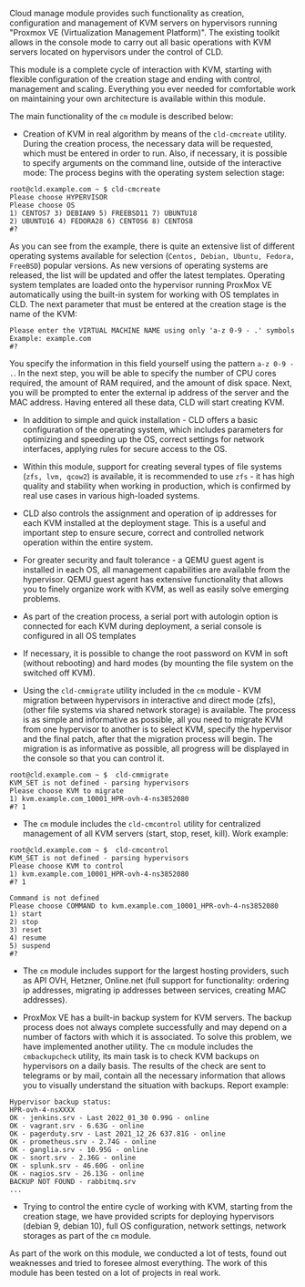 Cloud manage module provides such functionality as creation, configuration and management of KVM servers on hypervisors running "Proxmox VE (Virtualization Management Platform)". The existing toolkit allows in the console mode to carry out all basic operations with KVM servers located on hypervisors under the control of CLD.

This module is a complete cycle of interaction with KVM, starting with flexible configuration of the creation stage and ending with control, management and scaling. Everything you ever needed for comfortable work on maintaining your own architecture is available within this module.

The main functionality of the `cm` module is described below:
 - Creation of KVM in real algorithm by means of the `cld-cmcreate` utility. During the creation process, the necessary data will be requested, which must be entered in order to run. Also, if necessary, it is possible to specify arguments on the command line, outside of the interactive mode:
The process begins with the operating system selection stage:
```
root@cld.example.com ~ $ cld-cmcreate
Please choose HYPERVISOR
Please choose OS
1) CENTOS7 3) DEBIAN9 5) FREEBSD11 7) UBUNTU18
2) UBUNTU16 4) FEDORA28 6) CENTOS6 8) CENTOS8
#?
```
As you can see from the example, there is quite an extensive list of different operating systems available for selection (`Centos, Debian, Ubuntu, Fedora, FreeBSD`) popular versions. As new versions of operating systems are released, the list will be updated and offer the latest templates. Operating system templates are loaded onto the hypervisor running ProxMox VE automatically using the built-in system for working with OS templates in CLD.
The next parameter that must be entered at the creation stage is the name of the KVM:
```
Please enter the VIRTUAL MACHINE NAME using only 'a-z 0-9 - .' symbols
Example: example.com
#?
```
You specify the information in this field yourself using the pattern `a-z 0-9 - .`.
In the next step, you will be able to specify the number of CPU cores required, the amount of RAM required, and the amount of disk space. Next, you will be prompted to enter the external ip address of the server and the MAC address. Having entered all these data, CLD will start creating KVM.

- In addition to simple and quick installation - CLD offers a basic configuration of the operating system, which includes parameters for optimizing and speeding up the OS, correct settings for network interfaces, applying rules for secure access to the OS.

- Within this module, support for creating several types of file systems (`zfs, lvm, qcow2`) is available, it is recommended to use `zfs` - it has high quality and stability when working in production, which is confirmed by real use cases in various high-loaded systems.

- CLD also controls the assignment and operation of ip addresses for each KVM installed at the deployment stage. This is a useful and important step to ensure secure, correct and controlled network operation within the entire system.

- For greater security and fault tolerance - a QEMU guest agent is installed in each OS, all management capabilities are available from the hypervisor. QEMU guest agent has extensive functionality that allows you to finely organize work with KVM, as well as easily solve emerging problems.

- As part of the creation process, a serial port with autologin option is connected for each KVM during deployment, a serial console is configured in all OS templates 

- If necessary, it is possible to change the root password on KVM in soft (without rebooting) and hard modes (by mounting the file system on the switched off KVM).

- Using the `cld-cmmigrate` utility included in the `cm` module - KVM migration between hypervisors in interactive and direct mode (zfs), (other file systems via shared network storage) is available. The process is as simple and informative as possible, all you need to migrate KVM from one hypervisor to another is to select KVM, specify the hypervisor and the final patch, after that the migration process will begin. The migration is as informative as possible, all progress will be displayed in the console so that you can control it.
```
root@cld.example.com ~ $  cld-cmmigrate
KVM_SET is not defined - parsing hypervisors
Please choose KVM to migrate
1) kvm.example.com_10001_HPR-ovh-4-ns3852080
#? 1
```
- The `cm` module includes the `cld-cmcontrol` utility for centralized management of all KVM servers (start, stop, reset, kill). Work example:
```
root@cld.example.com ~ $  cld-cmcontrol
KVM_SET is not defined - parsing hypervisors
Please choose KVM to control
1) kvm.example.com_10001_HPR-ovh-4-ns3852080
#? 1

Command is not defined
Please choose COMMAND to kvm.example.com_10001_HPR-ovh-4-ns3852080
1) start
2) stop
3) reset
4) resume
5) suspend
#? 
```
- The `cm` module includes support for the largest hosting providers, such as API OVH, Hetzner, Online.net (full support for functionality: ordering ip addresses, migrating ip addresses between services, creating MAC addresses).

- ProxMox VE has a built-in backup system for KVM servers. The backup process does not always complete successfully and may depend on a number of factors with which it is associated. To solve this problem, we have implemented another utility. The `cm` module includes the `cmbackupcheck` utility, its main task is to check KVM backups on hypervisors on a daily basis. The results of the check are sent to telegrams or by mail, contain all the necessary information that allows you to visually understand the situation with backups. Report example:
```
Hypervisor backup status:
HPR-ovh-4-nsXXXX
OK - jenkins.srv - Last 2022_01_30 0.99G - online
OK - vagrant.srv - 6.63G - online
OK - pagerduty.srv - Last 2021_12_26 637.81G - online
OK - prometheus.srv - 2.74G - online
OK - ganglia.srv - 10.95G - online
OK - snort.srv - 2.36G - online
OK - splunk.srv - 46.60G - online
OK - nagios.srv - 26.13G - online
BACKUP NOT FOUND - rabbitmq.srv
...
```
- Trying to control the entire cycle of working with KVM, starting from the creation stage, we have provided scripts for deploying hypervisors (debian 9, debian 10), full OS configuration, network settings, network storages as part of the `cm` module.

As part of the work on this module, we conducted a lot of tests, found out weaknesses and tried to foresee almost everything. The work of this module has been tested on a lot of projects in real work.
